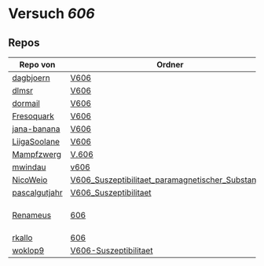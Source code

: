 # Versuch *606*

## Repos

|               Repo von               |                                                                     Ordner                                                                      |                                                                                                                                                          PDFs                                                                                                                                                           |
|--------------------------------------|-------------------------------------------------------------------------------------------------------------------------------------------------|-------------------------------------------------------------------------------------------------------------------------------------------------------------------------------------------------------------------------------------------------------------------------------------------------------------------------|
|[dagbjoern](../repo/dagbjoern)        |[V606](https://github.com/dagbjoern/AP-Physik/tree/master/V606)                                                                                  |–                                                                                                                                                                                                                                                                                                                        |
|[dlmsr](../repo/dlmsr)                |[V606](https://github.com/dlmsr/praktikum/tree/master/V606)                                                                                      |–                                                                                                                                                                                                                                                                                                                        |
|[dormail](../repo/dormail)            |[V606](https://github.com/dormail/ap/tree/main/V606)                                                                                             |–                                                                                                                                                                                                                                                                                                                        |
|[Fresoquark](../repo/Fresoquark)      |[V606](https://github.com/Fresoquark/Anfaengerpraktikum/tree/master/V606)                                                                        |–                                                                                                                                                                                                                                                                                                                        |
|[jana-banana](../repo/jana-banana)    |[V606](https://github.com/jana-banana/AP-2020/tree/main/V606)                                                                                    |–                                                                                                                                                                                                                                                                                                                        |
|[LiigaSoolane](../repo/LiigaSoolane)  |[V606](https://github.com/LiigaSoolane/Paktikum-mit-dem-Teufel/tree/main/V606)                                                                   |–                                                                                                                                                                                                                                                                                                                        |
|[Mampfzwerg](../repo/Mampfzwerg)      |[V.606](https://github.com/Mampfzwerg/Praktikum/tree/master/V.606)                                                                               |[main.pdf](https://docs.google.com/viewer?url=https://raw.githubusercontent.com/Mampfzwerg/Praktikum/master/V.606/latex-template/main.pdf)                                                                                                                                                                               |
|[mwindau](../repo/mwindau)            |[v606](https://github.com/mwindau/praktikum/tree/master/v606)                                                                                    |[main.pdf](https://docs.google.com/viewer?url=https://raw.githubusercontent.com/mwindau/praktikum/master/v606/main.pdf)                                                                                                                                                                                                  |
|[NicoWeio](../repo/NicoWeio)          |[V606_Suszeptibilitaet_paramagnetischer_Substanzen](https://github.com/NicoWeio/AP/tree/master/V606_Suszeptibilitaet_paramagnetischer_Substanzen)|–                                                                                                                                                                                                                                                                                                                        |
|[pascalgutjahr](../repo/pascalgutjahr)|[V606_Suszeptibilitaet](https://github.com/pascalgutjahr/Praktikum-1/tree/master/V606_Suszeptibilitaet)                                          |–                                                                                                                                                                                                                                                                                                                        |
|[Renameus](../repo/Renameus)          |[606](https://github.com/Renameus/PhysikPraktikum1/tree/master/Versuche/606)                                                                     |[protokoll - Copy.pdf](https://docs.google.com/viewer?url=https://raw.githubusercontent.com/Renameus/PhysikPraktikum1/master/Versuche/606/protokoll%20-%20Copy.pdf)<br/>[protokoll.pdf](https://docs.google.com/viewer?url=https://raw.githubusercontent.com/Renameus/PhysikPraktikum1/master/Versuche/606/protokoll.pdf)|
|[rkallo](../repo/rkallo)              |[606](https://github.com/rkallo/APWS1718/tree/master/606)                                                                                        |[main.pdf](https://docs.google.com/viewer?url=https://raw.githubusercontent.com/rkallo/APWS1718/master/606/main.pdf)                                                                                                                                                                                                     |
|[woklop9](../repo/woklop9)            |[V606-Suszeptibilitaet](https://github.com/woklop9/Anfaengerpraktikum/tree/master/V606-Suszeptibilitaet)                                         |–                                                                                                                                                                                                                                                                                                                        |
